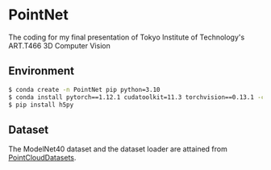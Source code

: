 # PointNet
The coding for my final presentation of Tokyo Institute of Technology's ART.T466 3D Computer Vision

## Environment
```bash
$ conda create -n PointNet pip python=3.10
$ conda install pytorch==1.12.1 cudatoolkit=11.3 torchvision==0.13.1 -c pytorch
$ pip install h5py
```

## Dataset

The ModelNet40 dataset and the dataset loader are attained from [PointCloudDatasets](https://github.com/antao97/PointCloudDatasets).

